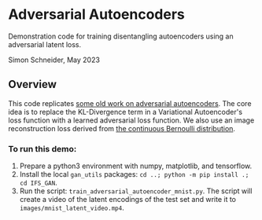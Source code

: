 # Adversarial Autoencoders

Demonstration code for training disentangling autoencoders
using an adversarial latent loss.

Simon Schneider, May 2023

## Overview

This code replicates
[some old work on adversarial autoencoders](https://arxiv.org/pdf/1511.05644.pdf).
The core idea is to replace the KL-Divergence term in a Variational Autoencoder's loss function
with a learned adversarial loss function.
We also use an image reconstruction loss derived from
[the continuous Bernoulli distribution](https://arxiv.org/abs/1907.06845).

### To run this demo:

1. Prepare a python3 environment with numpy, matplotlib, and tensorflow.
2. Install the local `gan_utils` packages: `cd ..; python -m pip install .; cd IFS_GAN`.
3. Run the script: `train_adversarial_autoencoder_mnist.py`.
The script will create a video of the latent encodings of the test set
and write it to `images/mnist_latent_video.mp4`.
